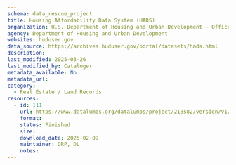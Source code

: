 ```yaml
---
schema: data_rescue_project 
title: Housing Affordability Data System (HADS)
organization: U.S. Department of Housing and Urban Development - Office of Policy Development and Research
agency: Department of Housing and Urban Development
websites: huduser.gov
data_source: https://archives.huduser.gov/portal/datasets/hads.html
description: 
last_modified: 2025-03-26
last_modified_by: Cataloger
metadata_available: No
metadata_url: 
category:
  - Real Estate / Land Records
resources:
  - id: 111
    url: https://www.datalumos.org/datalumos/project/218582/version/V1/view
    format: 
    status: Finished
    size: 
    download_date: 2025-02-09
    maintainer: DRP, DL
    notes: 
---
```


